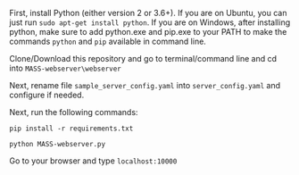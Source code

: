 
First, install Python (either version 2 or 3.6+). If you are on Ubuntu, you can just run `sudo apt-get install python`. If you are on Windows, after installing python, make sure to add python.exe and pip.exe to your PATH to make the commands `python` and `pip` available in command line.

Clone/Download this repository and go to terminal/command line and cd into `MASS-webserver\webserver`

Next, rename file `sample_server_config.yaml` into `server_config.yaml` and configure if needed.

Next, run the following commands:

`pip install -r requirements.txt`

`python MASS-webserver.py`

Go to your browser and type `localhost:10000`